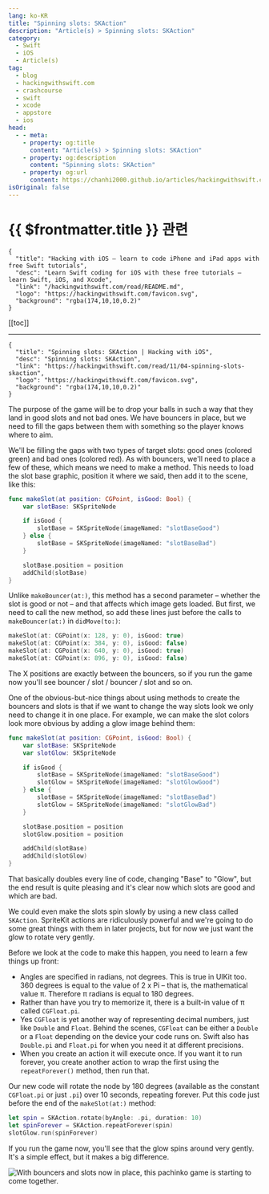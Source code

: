 ```yaml
---
lang: ko-KR
title: "Spinning slots: SKAction"
description: "Article(s) > Spinning slots: SKAction"
category:
  - Swift
  - iOS
  - Article(s)
tag: 
  - blog
  - hackingwithswift.com
  - crashcourse
  - swift
  - xcode
  - appstore
  - ios  
head:
  - - meta:
    - property: og:title
      content: "Article(s) > Spinning slots: SKAction"
    - property: og:description
      content: "Spinning slots: SKAction"
    - property: og:url
      content: https://chanhi2000.github.io/articles/hackingwithswift.com/read/11/04-spinning-slots-skaction.html
isOriginal: false
---
```


# {{ $frontmatter.title }} 관련

```component VPCard
{
  "title": "Hacking with iOS – learn to code iPhone and iPad apps with free Swift tutorials",
  "desc": "Learn Swift coding for iOS with these free tutorials – learn Swift, iOS, and Xcode",
  "link": "/hackingwithswift.com/read/README.md",
  "logo": "https://hackingwithswift.com/favicon.svg",
  "background": "rgba(174,10,10,0.2)"
}
```

[[toc]]

---

```component VPCard
{
  "title": "Spinning slots: SKAction | Hacking with iOS",
  "desc": "Spinning slots: SKAction",
  "link": "https://hackingwithswift.com/read/11/04-spinning-slots-skaction",
  "logo": "https://hackingwithswift.com/favicon.svg",
  "background": "rgba(174,10,10,0.2)"
}
```

<VidStack src="youtube/7t9Vy529unw" />

The purpose of the game will be to drop your balls in such a way that they land in good slots and not bad ones. We have bouncers in place, but we need to fill the gaps between them with something so the player knows where to aim.

We'll be filling the gaps with two types of target slots: good ones (colored green) and bad ones (colored red). As with bouncers, we'll need to place a few of these, which means we need to make a method. This needs to load the slot base graphic, position it where we said, then add it to the scene, like this:

```swift
func makeSlot(at position: CGPoint, isGood: Bool) {
    var slotBase: SKSpriteNode

    if isGood {
        slotBase = SKSpriteNode(imageNamed: "slotBaseGood")
    } else {
        slotBase = SKSpriteNode(imageNamed: "slotBaseBad")
    }

    slotBase.position = position
    addChild(slotBase)
}
```

Unlike `makeBouncer(at:)`, this method has a second parameter – whether the slot is good or not – and that affects which image gets loaded. But first, we need to call the new method, so add these lines just before the calls to `makeBouncer(at:)` in `didMove(to:)`:

```swift
makeSlot(at: CGPoint(x: 128, y: 0), isGood: true)
makeSlot(at: CGPoint(x: 384, y: 0), isGood: false)
makeSlot(at: CGPoint(x: 640, y: 0), isGood: true)
makeSlot(at: CGPoint(x: 896, y: 0), isGood: false)
```

The X positions are exactly between the bouncers, so if you run the game now you'll see bouncer / slot / bouncer / slot and so on.

One of the obvious-but-nice things about using methods to create the bouncers and slots is that if we want to change the way slots look we only need to change it in one place. For example, we can make the slot colors look more obvious by adding a glow image behind them:

```swift
func makeSlot(at position: CGPoint, isGood: Bool) {
    var slotBase: SKSpriteNode
    var slotGlow: SKSpriteNode

    if isGood {
        slotBase = SKSpriteNode(imageNamed: "slotBaseGood")
        slotGlow = SKSpriteNode(imageNamed: "slotGlowGood")
    } else {
        slotBase = SKSpriteNode(imageNamed: "slotBaseBad")
        slotGlow = SKSpriteNode(imageNamed: "slotGlowBad")
    }

    slotBase.position = position
    slotGlow.position = position

    addChild(slotBase)
    addChild(slotGlow)
}
```

That basically doubles every line of code, changing "Base" to "Glow", but the end result is quite pleasing and it's clear now which slots are good and which are bad.

We could even make the slots spin slowly by using a new class called `SKAction`. SpriteKit actions are ridiculously powerful and we're going to do some great things with them in later projects, but for now we just want the glow to rotate very gently.

Before we look at the code to make this happen, you need to learn a few things up front:

- Angles are specified in radians, not degrees. This is true in UIKit too. 360 degrees is equal to the value of 2 x Pi – that is, the mathematical value π. Therefore π radians is equal to 180 degrees.
- Rather than have you try to memorize it, there is a built-in value of π called `CGFloat.pi`.
- Yes `CGFloat` is yet another way of representing decimal numbers, just like `Double` and `Float`. Behind the scenes, `CGFloat` can be either a `Double` or a `Float` depending on the device your code runs on. Swift also has `Double.pi` and `Float.pi` for when you need it at different precisions.
- When you create an action it will execute once. If you want it to run forever, you create another action to wrap the first using the `repeatForever()` method, then run that.

Our new code will rotate the node by 180 degrees (available as the constant `CGFloat.pi` or just `.pi`) over 10 seconds, repeating forever. Put this code just before the end of the `makeSlot(at:)` method:

```swift
let spin = SKAction.rotate(byAngle: .pi, duration: 10)
let spinForever = SKAction.repeatForever(spin)
slotGlow.run(spinForever)
```

If you run the game now, you'll see that the glow spins around very gently. It's a simple effect, but it makes a big difference.

![With bouncers and slots now in place, this pachinko game is starting to come together.](https://hackingwithswift.com/img/books/hws/11-2@2x.png)

